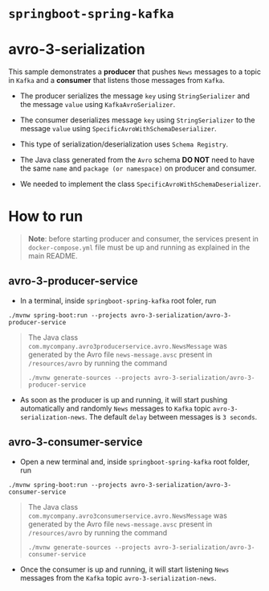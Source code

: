 # `springboot-spring-kafka`

# avro-3-serialization

This sample demonstrates a **producer** that pushes `News` messages to a topic in `Kafka` and a **consumer** that
listens those messages from `Kafka`.

- The producer serializes the message `key` using `StringSerializer` and the message `value` using `KafkaAvroSerializer`.

- The consumer deserializes message `key` using `StringSerializer` to the message `value` using `SpecificAvroWithSchemaDeserializer`.

- This type of serialization/deserialization uses `Schema Registry`.

- The Java class generated from the `Avro` schema **DO NOT** need to have the same `name` and `package (or namespace)`
on producer and consumer.

- We needed to implement the class `SpecificAvroWithSchemaDeserializer`.

# How to run

> **Note**: before starting producer and consumer, the services present in `docker-compose.yml` file must be up and running
as explained in the main README.

## avro-3-producer-service

- In a terminal, inside `springboot-spring-kafka` root foler, run
```
./mvnw spring-boot:run --projects avro-3-serialization/avro-3-producer-service
```
> The Java class `com.mycompany.avro3producerservice.avro.NewsMessage` was generated by the Avro file
> `news-message.avsc` present in `/resources/avro` by running the command
> ```
> ./mvnw generate-sources --projects avro-3-serialization/avro-3-producer-service
> ```

- As soon as the producer is up and running, it will start pushing automatically and randomly `News` messages to `Kafka`
topic `avro-3-serialization-news`. The default `delay` between messages is `3 seconds`.

## avro-3-consumer-service

- Open a new terminal and, inside `springboot-spring-kafka` root folder, run
```
./mvnw spring-boot:run --projects avro-3-serialization/avro-3-consumer-service
```
> The Java class `com.mycompany.avro3consumerservice.avro.NewsMessage` was generated by the Avro file
> `news-message.avsc` present in `/resources/avro` by running the command
> ```
> ./mvnw generate-sources --projects avro-3-serialization/avro-3-consumer-service
> ```

- Once the consumer is up and running, it will start listening `News` messages from the `Kafka` topic
`avro-3-serialization-news`.
